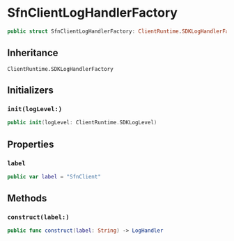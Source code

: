 # SfnClientLogHandlerFactory

``` swift
public struct SfnClientLogHandlerFactory: ClientRuntime.SDKLogHandlerFactory 
```

## Inheritance

`ClientRuntime.SDKLogHandlerFactory`

## Initializers

### `init(logLevel:)`

``` swift
public init(logLevel: ClientRuntime.SDKLogLevel) 
```

## Properties

### `label`

``` swift
public var label = "SfnClient"
```

## Methods

### `construct(label:)`

``` swift
public func construct(label: String) -> LogHandler 
```
